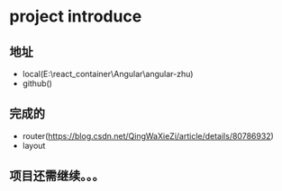 # project introduce
## 地址
-  local(E:\react_container\Angular\angular-zhu)
-  github()
##  完成的
- router(https://blog.csdn.net/QingWaXieZi/article/details/80786932)
- layout

## 项目还需继续。。。
